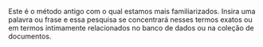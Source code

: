Este é o método antigo com o qual estamos mais familiarizados. Insira uma palavra ou frase e essa pesquisa se concentrará nesses termos exatos ou em termos intimamente relacionados no banco de dados ou na coleção de documentos.